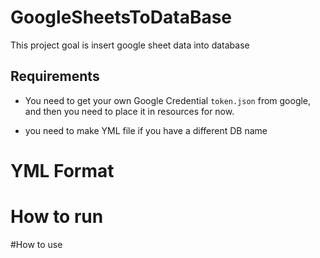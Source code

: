 # GoogleSheetsToDataBase

This project goal is insert google sheet data into database

## Requirements


- You need to get your own Google Credential `token.json` from google, and then you need to place it in resources for now.
  
- you need to make YML file if you have a different DB name

# YML Format

# How to run

#How to use

